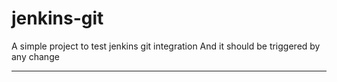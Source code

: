 # jenkins-git

A simple project to test jenkins git integration
And it should be triggered by any change

---
